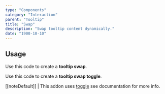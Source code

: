 ```yaml
---
type: "Components"
category: "Interaction"
parent: "Tooltip"
title: "Swap"
description: "Swap tooltip content dynamically."
date: "1900-10-10"
---
```


## Usage

Use this code to create a **tooltip swap**.

<demo>
  <demoinline src="demos/components/tooltip/swap-click">
  </demoinline>
</demo>

Use this code to create a **tooltip swap toggle**.

[[noteDefault]]
| This addon uses [toggle](/components/tooltip) see documentation for more info.

<demo>
  <demoinline src="demos/components/tooltip/swap-toggle">
  </demoinline>
</demo>
